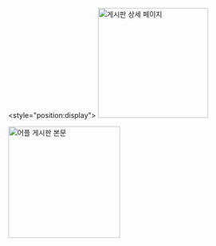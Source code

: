 
<style="position:display">
<img width="221" alt="게시판 상세 페이지" src="https://user-images.githubusercontent.com/86187456/127118168-8a985198-2a2a-44f2-8a1c-826f843438a0.png" />

<img width="224" alt="어플 게시판 본문" src="https://user-images.githubusercontent.com/86187456/127118129-561c0eb4-0984-4090-bf75-921b6929f103.png" />

